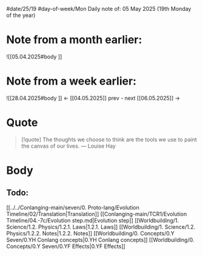 
#date/25/19
#day-of-week/Mon
Daily note of: 05 May 2025 (19th Monday of the year)

# Note from a month earlier:
![[05.04.2025#body ]]

# Note from a week earlier:
![[28.04.2025#body ]]
 <- [[04.05.2025]] prev - next [[06.05.2025]] ->
# Quote

> [!quote] The thoughts we choose to think are the tools we use to paint the canvas of our lives.
> — Louise Hay
# Body

## Todo:

[[../../Conlanging-main/seven/0. Proto-lang/Evolution Timeline/02/Translation|Translation]]
[[Conlanging-main/TCR1/Evolution Timeline/04.-7c/Evolution step.md|Evolution step]]
[[Worldbuilding/1. Science/1.2. Physics/1.2.1. Laws|1.2.1. Laws]]
[[Worldbuilding/1. Science/1.2. Physics/1.2.2. Notes|1.2.2. Notes]]
[[Worldbuilding/0. Concepts/0.Y Seven/0.YH Conlang concepts|0.YH Conlang concepts]]
[[Worldbuilding/0. Concepts/0.Y Seven/0.YF Effects|0.YF Effects]]